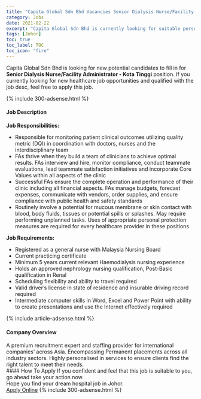 ```yaml
---
title: "Capita Global Sdn Bhd Vacancies Senior Dialysis Nurse/Facility Administrator - Kota Tinggi" 
category: Jobs 
date: 2021-02-22 
excerpt: "Capita Global Sdn Bhd is currently looking for suitable person to fill in the Senior Dialysis Nurse/Facility Administrator - Kota Tinggi which positioned at Johor" 
tags: [Johor] 
toc: true 
toc_label: TOC 
toc_icon: "fire" 
--- 
```


<p>Capita Global Sdn Bhd is looking for new potential candidates to fill in for <b>Senior Dialysis Nurse/Facility Administrator - Kota Tinggi</b> position. If you currently looking for new healthcare job opportunities and qualified with the job desc, feel free to apply this job.
</p>{% include 300-adsense.html %} 
<div><div><h4>Job Description</h4></div><div><div><span><div><div><strong>Job Responsibilities:</strong></div><ul><li>Responsible for monitoring patient clinical outcomes utilizing quality metric (DQI) in coordination with doctors, nurses and the interdisciplinary team</li><li>FAs thrive when they build a team of clinicians to achieve optimal results. FAs interview and hire, monitor compliance, conduct teammate evaluations, lead teammate satisfaction initiatives and incorporate Core Values within all aspects of the clinic</li><li>Successful FAs ensure the complete operation and performance of their clinic including all financial aspects. FAs manage budgets, forecast expenses, communicate with vendors, order supplies, and ensure compliance with public health and safety standards</li><li>Routinely involve a potential for mucous membrane or skin contact with blood, body fluids, tissues or potential spills or splashes. May require performing unplanned tasks. Uses of appropriate personal protection measures are required for every healthcare provider in these positions</li></ul><div><strong>Job Requirements:</strong></div><ul><li>Registered as a general nurse with Malaysia Nursing Board</li><li>Current practicing certificate</li><li>Minimum 5 years current relevant Haemodialysis nursing experience</li><li>Holds an approved nephrology nursing qualification, Post-Basic qualification in Renal</li><li>Scheduling flexibility and ability to travel required</li><li>Valid driver&#8217;s license in state of residence and insurable driving record required</li><li>Intermediate computer skills in Word, Excel and Power Point with ability to create presentations and use the Internet effectively required</li></ul></div></span></div></div></div> 
{% include article-adsense.html %} 
<div><div><h4>Company Overview</h4></div><div><div><span><div><div>A premium recruitment expert and staffing provider for international companies&#8217; across Asia. Encompassing Permanent placements across all industry sectors. Highly personalised in services to ensure clients find the right talent to meet their needs.</div></div></span></div></div></div> 
#### How To Apply 
If you confident and feel that this job is suitable to you, go ahead take your action now. <br/> 
Hope you find your dream hospital job in Johor. <br/> 
<a href="https://www.jobstreet.com.my/en/job/senior-dialysis-nurse-facility-administrator-kota-tinggi-4487000?jobId=jobstreet-my-job-4487000" class="btn btn--warning" target="_blank" rel="nofollow noopenner">Apply Online</a> 
{% include 300-adsense.html %} 